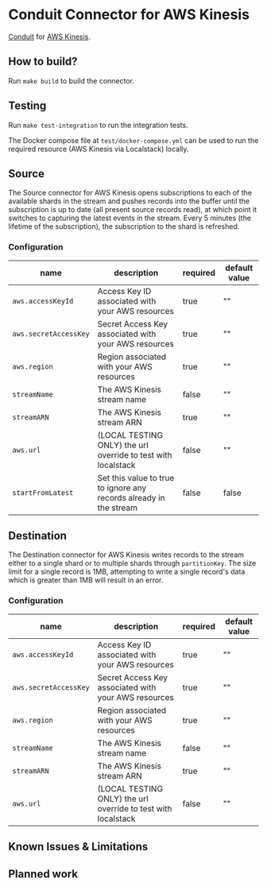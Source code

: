 # Conduit Connector for AWS Kinesis
[Conduit](https://conduit.io) for [AWS Kinesis](https://aws.amazon.com/kinesis/).

## How to build?
Run `make build` to build the connector.

## Testing
Run `make test-integration` to run the integration tests.

The Docker compose file at `test/docker-compose.yml` can be used to run the required resource (AWS Kinesis via Localstack) locally.

## Source
The Source connector for AWS Kinesis opens subscriptions to each of the available shards in the stream and pushes records into the buffer until
the subscription is up to date (all present source records read), at which point it switches to capturing the latest events in the stream. Every 5 minutes (the lifetime of the subscription), the subscription to the shard is refreshed.


### Configuration

| name                  | description                                      | required | default value |
|-----------------------|--------------------------------------------------|----------|---------------|
| `aws.accessKeyId`     | Access Key ID associated with your AWS resources | true     | ""            |
| `aws.secretAccessKey` | Secret Access Key associated with your AWS resources | true     | ""            |
| `aws.region`     | Region associated with your AWS resources | true     | ""            |
| `streamName`     | The AWS Kinesis stream name | false     | ""            |
| `streamARN`     | The AWS Kinesis stream ARN | true     | ""            |
| `aws.url`     | (LOCAL TESTING ONLY) the url override to test with localstack | false     | ""            |
| `startFromLatest`     | Set this value to true to ignore any records already in the stream  | false     | false           |


## Destination
The Destination connector for AWS Kinesis writes records to the stream either to a single shard or to multiple shards through `partitionKey`. The size limit for a single record is 1MB, attempting to write a single record's data which is greater than 1MB will result in an error.

### Configuration

| name                       | description                                | required | default value |
|----------------------------|--------------------------------------------|----------|---------------|
| `aws.accessKeyId`     | Access Key ID associated with your AWS resources | true     | ""            |
| `aws.secretAccessKey` | Secret Access Key associated with your AWS resources | true     | ""            |
| `aws.region`     | Region associated with your AWS resources | true     | ""            |
| `streamName`     | The AWS Kinesis stream name | false     | ""            |
| `streamARN`     | The AWS Kinesis stream ARN | true     | ""            |
| `aws.url`     | (LOCAL TESTING ONLY) the url override to test with localstack | false     | ""            |

## Known Issues & Limitations


## Planned work

